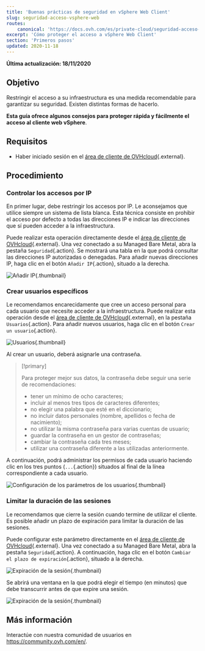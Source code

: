 ```yaml
---
title: 'Buenas prácticas de seguridad en vSphere Web Client'
slug: seguridad-acceso-vsphere-web
routes:
    canonical: 'https://docs.ovh.com/es/private-cloud/seguridad-acceso-vsphere-web/'
excerpt: 'Cómo proteger el acceso a vSphere Web Client'
section: 'Primeros pasos'
updated: 2020-11-18
---
```


**Última actualización: 18/11/2020**

## Objetivo

Restringir el acceso a su infraestructura es una medida recomendable para garantizar su seguridad. Existen distintas formas de hacerlo.

**Esta guía ofrece algunos consejos para proteger rápida y fácilmente el acceso al cliente web vSphere**.

## Requisitos

- Haber iniciado sesión en el [área de cliente de OVHcloud](https://www.ovh.com/auth/?action=gotomanager&from=https://www.ovh.es/&ovhSubsidiary=es){.external}.

## Procedimiento

### Controlar los accesos por IP

En primer lugar, debe restringir los accesos por IP. Le aconsejamos que utilice siempre un sistema de lista blanca. Esta técnica consiste en prohibir el acceso por defecto a todas las direcciones IP e indicar las direcciones que sí pueden acceder a la infraestructura.

Puede realizar esta operación directamente desde el [área de cliente de OVHcloud](https://www.ovh.com/auth/?action=gotomanager&from=https://www.ovh.es/&ovhSubsidiary=es){.external}. Una vez conectado a su Managed Bare Metal, abra la pestaña `Seguridad`{.action}. Se mostrará una tabla en la que podrá consultar las direcciones IP autorizadas o denegadas. Para añadir nuevas direcciones IP, haga clic en el botón `Añadir IP`{.action}, situado a la derecha.

![Añadir IP](images/adding_ip.png){.thumbnail}


### Crear usuarios específicos

Le recomendamos encarecidamente que cree un acceso personal para cada usuario que necesite acceder a la infraestructura. Puede realizar esta operación desde el [área de cliente de OVHcloud](https://www.ovh.com/auth/?action=gotomanager&from=https://www.ovh.es/&ovhSubsidiary=es){.external}, en la pestaña `Usuarios`{.action}. Para añadir nuevos usuarios, haga clic en el botón `Crear un usuario`{.action}.

![Usuarios](images/users.png){.thumbnail}


Al crear un usuario, deberá asignarle una contraseña.

> [!primary]
>
> Para proteger mejor sus datos, la contraseña debe seguir una serie de recomendaciones:
>
> - tener un mínimo de ocho caracteres;
> - incluir al menos tres tipos de caracteres diferentes;
> - no elegir una palabra que esté en el diccionario;
> - no incluir datos personales (nombre, apellidos o fecha de nacimiento); 
> - no utilizar la misma contraseña para varias cuentas de usuario;
> - guardar la contraseña en un gestor de contraseñas;
> - cambiar la contraseña cada tres meses;
> - utilizar una contraseña diferente a las utilizadas anteriormente.
>

A continuación, podrá administrar los permisos de cada usuario haciendo clic en los tres puntos (`...`{.action}) situados al final de la línea correspondiente a cada usuario.

![Configuración de los parámetros de los usuarios](images/users_edit.png){.thumbnail}

### Limitar la duración de las sesiones

Le recomendamos que cierre la sesión cuando termine de utilizar el cliente. Es posible añadir un plazo de expiración para limitar la duración de las sesiones.

Puede configurar este parámetro directamente en el [área de cliente de OVHcloud](https://www.ovh.com/auth/?action=gotomanager&from=https://www.ovh.es/&ovhSubsidiary=es){.external}. Una vez conectado a su Managed Bare Metal, abra la pestaña `Seguridad`{.action}. A continuación, haga clic en el botón `Cambiar el plazo de expiración`{.action}, situado a la derecha.

![Expiración de la sesión](images/security-expiration.png){.thumbnail}

Se abrirá una ventana en la que podrá elegir el tiempo (en minutos) que debe transcurrir antes de que expire una sesión.

![Expiración de la sesión](images/expiration.png){.thumbnail}

## Más información

Interactúe con nuestra comunidad de usuarios en <https://community.ovh.com/en/>.
